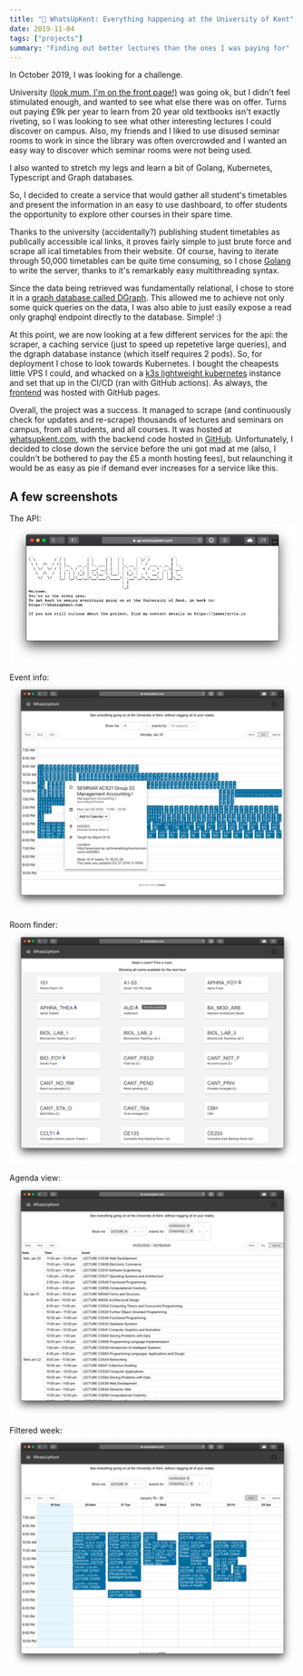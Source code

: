 ```yaml
---
title: "📆 WhatsUpKent: Everything happening at the University of Kent"
date: 2019-11-04
tags: ["projects"]
summary: "Finding out better lectures than the ones I was paying for"
---
```


In October 2019, I was looking for a challenge.

University [(look mum, I'm on the front page!)](https://web.archive.org/web/20200322103909/https://www.kent.ac.uk/) was going ok, but I didn't feel stimulated enough, and wanted to see what else there was on offer.
Turns out paying £9k per year to learn from 20 year old textbooks isn't exactly riveting, so I was looking to see what other interesting lectures I could discover on campus.
Also, my friends and I liked to use disused seminar rooms to work in since the library was often overcrowded and I wanted an easy way to discover which seminar rooms were not being used.

I also wanted to stretch my legs and learn a bit of Golang, Kubernetes, Typescript and Graph databases.

So, I decided to create a service that would gather all student's timetables and present the information in an easy to use dashboard, to offer students the opportunity to explore other courses in their spare time.

Thanks to the university (accidentally?) publishing student timetables as publically accessible ical links, it proves fairly simple to just brute force and scrape all ical timetables from their website.
Of course, having to iterate through 50,000 timetables can be quite time consuming, so I chose [Golang](https://golang.org/) to write the server, thanks to it's remarkably easy multithreading syntax.

Since the data being retrieved was fundamentally relational, I chose to store it in a [graph database called DGraph](https://dgraph.io/).
This allowed me to achieve not only some quick queries on the data, I was also able to just easily expose a read only graphql endpoint directly to the database. Simple! :)

At this point, we are now looking at a few different services for the api: the scraper, a caching service (just to speed up repetetive large queries), and the dgraph database instance (which itself requires 2 pods).
So, for deployment I chose to look towards Kubernetes.
I bought the cheapests little VPS I could, and whacked on a [k3s lightweight kubernetes](https://k3s.io/) instance and set that up in the CI/CD (ran with GitHub actions).
As always, the [frontend](https://github.com/jamesjarvis/WhatsUpKent-UI) was hosted with GitHub pages.

Overall, the project was a success.
It managed to scrape (and continuously check for updates and re-scrape) thousands of lectures and seminars on campus, from all students, and all courses.
It was hosted at [whatsupkent.com](https://whatsupkent.com), with the backend code hosted in [GitHub](https://github.com/jamesjarvis/WhatsUpKent).
Unfortunately, I decided to close down the service before the uni got mad at me (also, I couldn't be bothered to pay the £5 a month hosting fees), but relaunching it would be as easy as pie if demand ever increases for a service like this.

## A few screenshots

The API:
![API splashscreen](./api_splashscreen.png)

Event info:
![Event info](./day_unfiltered.png)

Room finder:
![Room finder](./room_finder.png)

Agenda view:
![Agenda](./agenda_filtered.png)

Filtered week:
![Filtered week](./week_filtered.png)